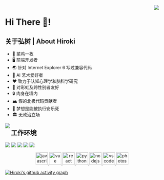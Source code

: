 <img align="right" src="https://profile-counter.glitch.me/HirokiMorita/count.svg"/>

# Hi There 👋!

## 关于弘树 | About Hiroki

- 🐔 菜鸡一枚
- 🖥️ 前端开发者
- 🌏 针对 Internet Explorer 6 写过兼容代码
- 🎨 AI 艺术爱好者
- ❤️ 致力于认知心理学和脑科学研究
- 🌈 对彩虹及跨性别者友好
- 🔒 肉身在墙内
- 🏔️ 假的北极代码贡献者
- 💉 梦想是能被执行安乐死
- 🏛️ 无政治立场

<img align="left" src="https://github-readme-stats.vercel.app/api?username=HirokiMorita&show_icons=true&theme=dark"/>

## 工作环境

[![](https://img.shields.io/badge/Linux-FCC624?style=for-the-badge&logo=linux&logoColor=black)](https://www.linux.org/)
[![](https://img.shields.io/badge/Windows-0078D6?style=for-the-badge&logo=windows&logoColor=white
)](https://www.microsoft.com/en-us/windows)
[![](https://img.shields.io/badge/Twitter-1DA1F2?style=for-the-badge&logo=twitter&logoColor=white)](https://twitter.com/HU070126000)
[![](https://img.shields.io/badge/GIT-E44C30?style=for-the-badge&logo=git&logoColor=white)](https://git-scm.com/)
[![](https://img.shields.io/badge/VSCode-0078D4?style=for-the-badge&logo=visual%20studio%20code&logoColor=white)](https://code.visualstudio.com/)

<p align="center">
   <a href="#">
      <img src="https://github.com/get-icon/geticon/raw/master/icons/javascript.svg" alt="javascript" width="40" height="40"/>
   </a>
   <a href="#">
      <img src="https://github.com/get-icon/geticon/raw/master/icons/vue.svg" alt="vue" width="40" height="40"/>
   </a>
   <a href="#">
      <img src="https://github.com/get-icon/geticon/raw/master/icons/react.svg" alt="react" width="40" height="40"/>
   </a>
   <a href="#">
      <img src="https://github.com/get-icon/geticon/raw/master/icons/python.svg" alt="python3" width="40" height="40"/>
   </a>
   <a href="#">
      <img src="https://github.com/get-icon/geticon/raw/master/icons/nodejs-icon.svg" alt="nodejs" width="40" height="40"/>
   </a>
   <a href="#">
      <img src="https://github.com/get-icon/geticon/raw/master/icons/visual-studio-code.svg" alt="vscode" width="40" height="40"/>
   </a>
   <a href="#">
      <img src="https://github.com/get-icon/geticon/raw/master/icons/adobe-photoshop.svg" alt="photoshop" width="40" height="40"/>
   </a>
</p>

[![Hiroki's github activity graph](https://activity-graph.herokuapp.com/graph?username=HirokiMorita&theme=github)](https://github.com/HirokiMorita)

